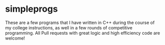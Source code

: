 # simpleprogs
These are a few programs that I have written in C++ during the course of my college instructions, as well in a few rounds of competitive programming.
All Pull requests with great logic and high efficiency code are welcome!
